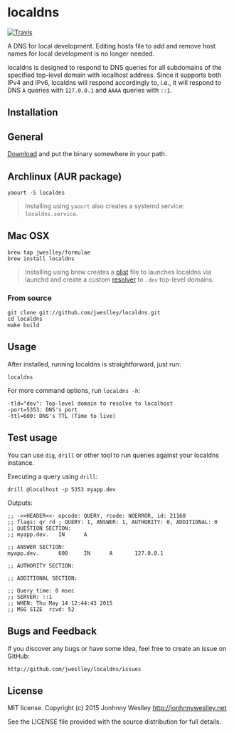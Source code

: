 # localdns

[![Travis](https://api.travis-ci.org/jweslley/localdns.png)](http://travis-ci.org/jweslley/localdns)

A DNS for local development. Editing hosts file to add and remove host names for local development is no longer needed.

localdns is designed to respond to DNS queries for all subdomains of the specified top-level domain with localhost address. Since it supports both IPv4 and IPv6, localdns will respond accordingly to, i.e., it will respond to DNS `A` queries with `127.0.0.1` and `AAAA` queries with `::1`.


## Installation

## General

[Download](https://github.com/jweslley/localdns/releases) and put the binary somewhere in your path.

## Archlinux (AUR package)

    yaourt -S localdns

> Installing using `yaourt` also creates a systemd service: `localdns.service`.

## Mac OSX

    brew tap jweslley/formulae
    brew install localdns

> Installing using brew creates a [plist](https://developer.apple.com/library/mac/documentation/Darwin/Reference/ManPages/man5/plist.5.html) file to launches localdns via launchd and create a custom [resolver](https://developer.apple.com/library/mac/documentation/Darwin/Reference/ManPages/man5/resolver.5.html) to `.dev` top-level domains.

### From source

    git clone git://github.com/jweslley/localdns.git
    cd localdns
    make build

## Usage

After installed, running localdns is straightforward, just run:

    localdns

For more command options, run `localdns -h`:

    -tld="dev": Top-level domain to resolve to localhost
    -port=5353: DNS's port
    -ttl=600: DNS's TTL (Time to live)

## Test usage

You can use `dig`, `drill` or other tool to run queries against your localdns instance.

Executing a query using `drill`:

    drill @localhost -p 5353 myapp.dev

Outputs:

    ;; ->>HEADER<<- opcode: QUERY, rcode: NOERROR, id: 21160
    ;; flags: qr rd ; QUERY: 1, ANSWER: 1, AUTHORITY: 0, ADDITIONAL: 0 
    ;; QUESTION SECTION:
    ;; myapp.dev.   IN      A

    ;; ANSWER SECTION:
    myapp.dev.      600     IN      A       127.0.0.1

    ;; AUTHORITY SECTION:

    ;; ADDITIONAL SECTION:

    ;; Query time: 0 msec
    ;; SERVER: ::1
    ;; WHEN: Thu May 14 12:44:43 2015
    ;; MSG SIZE  rcvd: 52


## Bugs and Feedback

If you discover any bugs or have some idea, feel free to create an issue on GitHub:

    http://github.com/jweslley/localdns/issues


## License

MIT license. Copyright (c) 2015 Jonhnny Weslley <http://jonhnnyweslley.net>

See the LICENSE file provided with the source distribution for full details.
